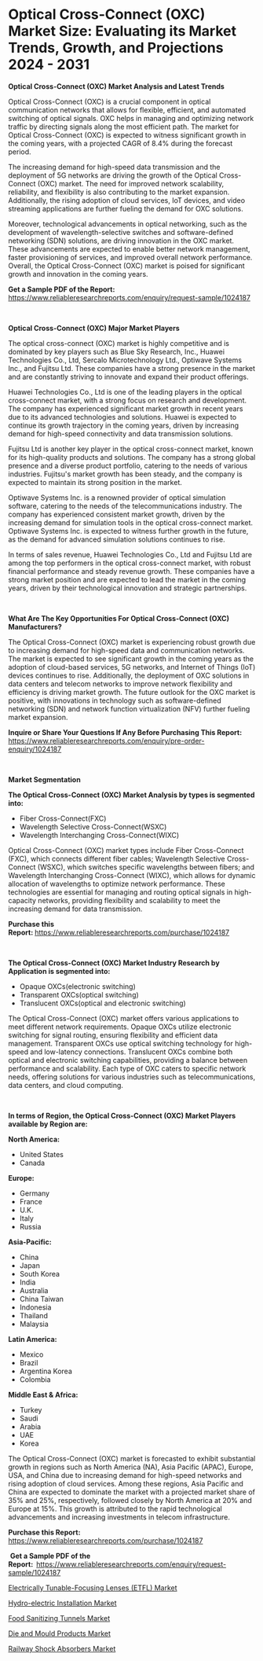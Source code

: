 <p><h1>Optical Cross-Connect (OXC) Market Size: Evaluating its Market Trends, Growth, and Projections 2024 - 2031</h1></p><p><strong>Optical Cross-Connect (OXC) Market Analysis and Latest Trends</strong></p>
<p><p>Optical Cross-Connect (OXC) is a crucial component in optical communication networks that allows for flexible, efficient, and automated switching of optical signals. OXC helps in managing and optimizing network traffic by directing signals along the most efficient path. The market for Optical Cross-Connect (OXC) is expected to witness significant growth in the coming years, with a projected CAGR of 8.4% during the forecast period.</p><p>The increasing demand for high-speed data transmission and the deployment of 5G networks are driving the growth of the Optical Cross-Connect (OXC) market. The need for improved network scalability, reliability, and flexibility is also contributing to the market expansion. Additionally, the rising adoption of cloud services, IoT devices, and video streaming applications are further fueling the demand for OXC solutions.</p><p>Moreover, technological advancements in optical networking, such as the development of wavelength-selective switches and software-defined networking (SDN) solutions, are driving innovation in the OXC market. These advancements are expected to enable better network management, faster provisioning of services, and improved overall network performance. Overall, the Optical Cross-Connect (OXC) market is poised for significant growth and innovation in the coming years.</p></p>
<p><strong>Get a Sample PDF of the Report:&nbsp;</strong> <a href="https://www.reliableresearchreports.com/enquiry/request-sample/1024187">https://www.reliableresearchreports.com/enquiry/request-sample/1024187</a></p>
<p>&nbsp;</p>
<p><strong>Optical Cross-Connect (OXC) Major Market Players</strong></p>
<p><p>The optical cross-connect (OXC) market is highly competitive and is dominated by key players such as Blue Sky Research, Inc., Huawei Technologies Co., Ltd, Sercalo Microtechnology Ltd., Optiwave Systems Inc., and Fujitsu Ltd. These companies have a strong presence in the market and are constantly striving to innovate and expand their product offerings.</p><p>Huawei Technologies Co., Ltd is one of the leading players in the optical cross-connect market, with a strong focus on research and development. The company has experienced significant market growth in recent years due to its advanced technologies and solutions. Huawei is expected to continue its growth trajectory in the coming years, driven by increasing demand for high-speed connectivity and data transmission solutions.</p><p>Fujitsu Ltd is another key player in the optical cross-connect market, known for its high-quality products and solutions. The company has a strong global presence and a diverse product portfolio, catering to the needs of various industries. Fujitsu's market growth has been steady, and the company is expected to maintain its strong position in the market.</p><p>Optiwave Systems Inc. is a renowned provider of optical simulation software, catering to the needs of the telecommunications industry. The company has experienced consistent market growth, driven by the increasing demand for simulation tools in the optical cross-connect market. Optiwave Systems Inc. is expected to witness further growth in the future, as the demand for advanced simulation solutions continues to rise.</p><p>In terms of sales revenue, Huawei Technologies Co., Ltd and Fujitsu Ltd are among the top performers in the optical cross-connect market, with robust financial performance and steady revenue growth. These companies have a strong market position and are expected to lead the market in the coming years, driven by their technological innovation and strategic partnerships.</p></p>
<p>&nbsp;</p>
<p><strong>What Are The Key Opportunities For Optical Cross-Connect (OXC) Manufacturers?</strong></p>
<p><p>The Optical Cross-Connect (OXC) market is experiencing robust growth due to increasing demand for high-speed data and communication networks. The market is expected to see significant growth in the coming years as the adoption of cloud-based services, 5G networks, and Internet of Things (IoT) devices continues to rise. Additionally, the deployment of OXC solutions in data centers and telecom networks to improve network flexibility and efficiency is driving market growth. The future outlook for the OXC market is positive, with innovations in technology such as software-defined networking (SDN) and network function virtualization (NFV) further fueling market expansion.</p></p>
<p><strong>Inquire or Share Your Questions If Any Before Purchasing This Report:</strong> <a href="https://www.reliableresearchreports.com/enquiry/pre-order-enquiry/1024187">https://www.reliableresearchreports.com/enquiry/pre-order-enquiry/1024187</a></p>
<p>&nbsp;</p>
<p><strong>Market Segmentation</strong></p>
<p><strong>The Optical Cross-Connect (OXC) Market Analysis by types is segmented into:</strong></p>
<p><ul><li>Fiber Cross-Connect(FXC)</li><li>Wavelength Selective Cross-Connect(WSXC)</li><li>Wavelength Interchanging Cross-Connect(WIXC)</li></ul></p>
<p><p>Optical Cross-Connect (OXC) market types include Fiber Cross-Connect (FXC), which connects different fiber cables; Wavelength Selective Cross-Connect (WSXC), which switches specific wavelengths between fibers; and Wavelength Interchanging Cross-Connect (WIXC), which allows for dynamic allocation of wavelengths to optimize network performance. These technologies are essential for managing and routing optical signals in high-capacity networks, providing flexibility and scalability to meet the increasing demand for data transmission.</p></p>
<p><strong>Purchase this Report:&nbsp;</strong><a href="https://www.reliableresearchreports.com/purchase/1024187">https://www.reliableresearchreports.com/purchase/1024187</a></p>
<p>&nbsp;</p>
<p><strong>The Optical Cross-Connect (OXC) Market Industry Research by Application is segmented into:</strong></p>
<p><ul><li>Opaque OXCs(electronic switching)</li><li>Transparent OXCs(optical switching)</li><li>Translucent OXCs(optical and electronic switching)</li></ul></p>
<p><p>The Optical Cross-Connect (OXC) market offers various applications to meet different network requirements. Opaque OXCs utilize electronic switching for signal routing, ensuring flexibility and efficient data management. Transparent OXCs use optical switching technology for high-speed and low-latency connections. Translucent OXCs combine both optical and electronic switching capabilities, providing a balance between performance and scalability. Each type of OXC caters to specific network needs, offering solutions for various industries such as telecommunications, data centers, and cloud computing.</p></p>
<p>&nbsp;</p>
<p><strong>In terms of Region, the Optical Cross-Connect (OXC) Market Players available by Region are:</strong></p>
<p>
    <p> <strong> North America: </strong>
        <ul>
            <li>United States</li>
            <li>Canada</li>
        </ul>
        </p> 
    <p> <strong> Europe: </strong>
        <ul>
            <li>Germany</li>
            <li>France</li>
            <li>U.K.</li>
            <li>Italy</li>
            <li>Russia</li>
        </ul>
        </p> 
    <p> <strong> Asia-Pacific: </strong>
        <ul>
            <li>China</li>
            <li>Japan</li>
            <li>South Korea</li>
            <li>India</li>
            <li>Australia</li>
            <li>China Taiwan</li>
            <li>Indonesia</li>
            <li>Thailand</li>
            <li>Malaysia</li>
        </ul>
        </p> 
    <p> <strong> Latin America: </strong>
        <ul>
            <li>Mexico</li>
            <li>Brazil</li>
            <li>Argentina Korea</li>
            <li>Colombia</li>
        </ul>
        </p> 
    <p> <strong> Middle East & Africa: </strong>
        <ul>
            <li>Turkey</li>
            <li>Saudi</li>
            <li>Arabia</li>
            <li>UAE</li>
            <li>Korea</li>
        </ul>
    </p>
    </p>
<p><p>The Optical Cross-Connect (OXC) market is forecasted to exhibit substantial growth in regions such as North America (NA), Asia Pacific (APAC), Europe, USA, and China due to increasing demand for high-speed networks and rising adoption of cloud services. Among these regions, Asia Pacific and China are expected to dominate the market with a projected market share of 35% and 25%, respectively, followed closely by North America at 20% and Europe at 15%. This growth is attributed to the rapid technological advancements and increasing investments in telecom infrastructure.</p></p>
<p><strong>Purchase this Report: </strong><a href="https://www.reliableresearchreports.com/purchase/1024187">https://www.reliableresearchreports.com/purchase/1024187</a></p>
<p>&nbsp;<strong>Get a Sample PDF of the Report:&nbsp;&nbsp;</strong><a href="https://www.reliableresearchreports.com/enquiry/request-sample/1024187">https://www.reliableresearchreports.com/enquiry/request-sample/1024187</a></p>
<p><strong></strong></p>
<p><p><a href="https://github.com/nicholepatriciadoylenwnrjr0/Market-Research-Report-List-1/blob/main/electrically-tunable-focusing-lenses-etfl-market.md">Electrically Tunable-Focusing Lenses (ETFL) Market</a></p><p><a href="https://medium.com/@besaosmani1903/decoding-hydro-electric-installation-market-metrics-market-share-trends-and-growth-patterns-6edccbd95ebb">Hydro-electric Installation Market</a></p><p><a href="https://medium.com/@alesiabrahimi58/food-sanitizing-tunnels-market-size-reveals-the-best-marketing-channels-in-global-industry-0d9235d9ed73">Food Sanitizing Tunnels Market</a></p><p><a href="https://medium.com/@alesiabrahimi58/die-and-mould-products-market-analysis-and-sze-forecasted-for-period-from-2024-to-2031-a3965e4ee7ee">Die and Mould Products Market</a></p><p><a href="https://medium.com/@kyliemorgan1913/railway-shock-absorbers-market-trends-forecast-and-competitive-analysis-to-2031-d4bbdd2a90ea">Railway Shock Absorbers Market</a></p></p>